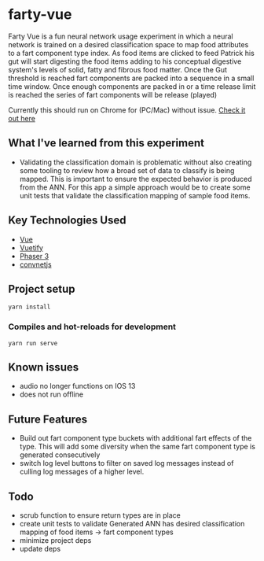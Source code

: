 # farty-vue
Farty Vue is a fun neural network usage experiment in which a neural network is trained on a desired classification space to map food attributes to a fart component type index.
As food items are clicked to feed Patrick his gut will start digesting the food items adding to his conceptual digestive system's levels of solid, fatty and fibrous food matter. Once the Gut threshold is reached  fart components are packed into a sequence in a small time window. Once enough components are packed in or a time release limit is reached the series of fart components will be release (played)

Currently this should run on Chrome for (PC/Mac) without issue.
[Check it out here](https://farty-vue.herokuapp.com)


## What I've learned from this experiment
* Validating the classification domain is problematic without also creating some tooling to review how a broad set of data to classify is being mapped.
  This is important to ensure the expected behavior is produced from the ANN. For this app a simple approach would be to create some unit tests that validate the classification mapping of sample food items.

## Key Technologies Used
* [Vue](https://vuejs.org/v2/guide)
* [Vuetify](https://v15.vuetifyjs.com/en)
* [Phaser 3](https://phaser.io)
* [convnetjs](https://cs.stanford.edu/people/karpathy/convnetjs)

## Project setup
```
yarn install
```

### Compiles and hot-reloads for development
```
yarn run serve
```

## Known issues
* audio no longer functions on IOS 13
* does not run offline

## Future Features
* Build out fart component type buckets with additional fart effects of the type. This will add some diversity when the same fart component type is generated consecutively
* switch log level buttons to filter on saved log messages instead of culling log messages of a higher level.

## Todo
* scrub function to ensure return types are in place
* create unit tests to validate Generated ANN has desired classification mapping of food items -> fart component types
* minimize project deps
* update deps

